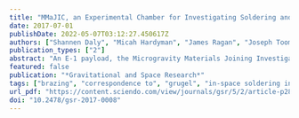 ```yaml
---
title: "MMaJIC, an Experimental Chamber for Investigating Soldering and Brazing in Microgravity"
date: 2017-07-01
publishDate: 2022-05-07T03:12:27.450617Z
authors: ["Shannen Daly", "Micah Hardyman", "James Ragan", "Joseph Toombs", "Tracie Prater", "Richard N. Grugel"]
publication_types: ["2"]
abstract: "An E-1 payload, the Microgravity Materials Joining Investigative Chamber (MMaJIC), was designed and built for use aboard the International Space Station to investigate soldering and brazing phenomena in a microgravity environment. MMaJIC is a self-contained unit employing a microcontroller that runs a pre-programed experiment, monitors safety sensors, and supports temperature and video recording. MMaJIC uses individual experiment trays that can be easily modified for a specific investigation. The trays, which include a temperature/video data acquisition card, can be easily changed out and returned to Earth for evaluation. Simple operation of MMaJIC minimizes astronaut time while ensuring maximum sample throughput. It is expected that the results will shed considerable light on soldering and brazing in low-gravity environments, information that is important for NASA in conducting comprehensive repair and/or fabrication operations during long duration space missions."
featured: false
publication: "*Gravitational and Space Research*"
tags: ["brazing", "correspondence to", "grugel", "in-space soldering investigation", "international space station", "issi", "microgravity", "richard n", "science glovebox", "soldering"]
url_pdf: "https://content.sciendo.com/view/journals/gsr/5/2/article-p28.xml"
doi: "10.2478/gsr-2017-0008"
---
```


